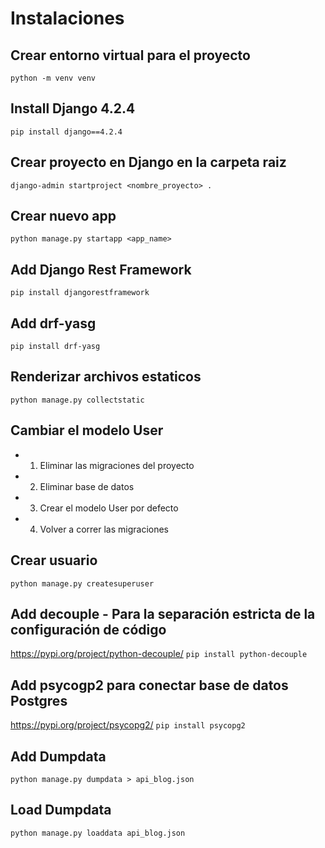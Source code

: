 
# Instalaciones

## Crear entorno virtual para el proyecto
```python -m venv venv```


## Install Django 4.2.4
```pip install django==4.2.4```


## Crear proyecto en Django en la carpeta raiz
```django-admin startproject <nombre_proyecto> . ```


## Crear nuevo app
```python manage.py startapp <app_name>```


## Add Django Rest Framework
```pip install djangorestframework```


## Add drf-yasg
```pip install drf-yasg```


## Renderizar archivos estaticos
```python manage.py collectstatic```


## Cambiar el modelo User
* 1. Eliminar las migraciones del proyecto
* 2. Eliminar base de datos 
* 3. Crear el modelo User por defecto
* 4. Volver a correr las migraciones


## Crear usuario
```python manage.py createsuperuser```


## Add decouple - Para la separación estricta de la configuración de código
https://pypi.org/project/python-decouple/ 
```pip install python-decouple```


## Add psycogp2 para conectar base de datos Postgres
https://pypi.org/project/psycopg2/ 
```pip install psycopg2```


## Add Dumpdata
```python manage.py dumpdata > api_blog.json```


## Load Dumpdata
```python manage.py loaddata api_blog.json```